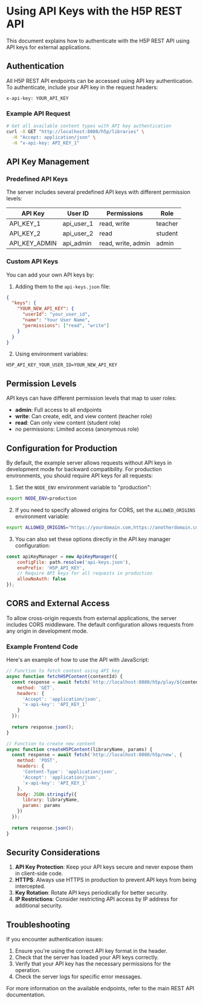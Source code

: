 # Using API Keys with the H5P REST API

This document explains how to authenticate with the H5P REST API using API keys for external applications.

## Authentication

All H5P REST API endpoints can be accessed using API key authentication. To authenticate, include your API key in the request headers:

```
x-api-key: YOUR_API_KEY
```

### Example API Request

```bash
# Get all available content types with API key authentication
curl -X GET "http://localhost:8080/h5p/libraries" \
  -H "Accept: application/json" \
  -H "x-api-key: API_KEY_1"
```

## API Key Management

### Predefined API Keys

The server includes several predefined API keys with different permission levels:

| API Key | User ID | Permissions | Role |
|---------|---------|------------|------|
| API_KEY_1 | api_user_1 | read, write | teacher |
| API_KEY_2 | api_user_2 | read | student |
| API_KEY_ADMIN | api_admin | read, write, admin | admin |

### Custom API Keys

You can add your own API keys by:

1. Adding them to the `api-keys.json` file:

```json
{
  "keys": {
    "YOUR_NEW_API_KEY": {
      "userId": "your_user_id",
      "name": "Your User Name",
      "permissions": ["read", "write"]
    }
  }
}
```

2. Using environment variables:

```
H5P_API_KEY_YOUR_USER_ID=YOUR_NEW_API_KEY
```

## Permission Levels

API keys can have different permission levels that map to user roles:

- **admin**: Full access to all endpoints
- **write**: Can create, edit, and view content (teacher role)
- **read**: Can only view content (student role)
- no permissions: Limited access (anonymous role)

## Configuration for Production

By default, the example server allows requests without API keys in development mode for backward compatibility. For production environments, you should require API keys for all requests:

1. Set the `NODE_ENV` environment variable to "production":

```bash
export NODE_ENV=production
```

2. If you need to specify allowed origins for CORS, set the `ALLOWED_ORIGINS` environment variable:

```bash
export ALLOWED_ORIGINS="https://yourdomain.com,https://anotherdomain.com"
```

3. You can also set these options directly in the API key manager configuration:

```javascript
const apiKeyManager = new ApiKeyManager({
    configFile: path.resolve('api-keys.json'),
    envPrefix: 'H5P_API_KEY',
    // Require API keys for all requests in production
    allowNoAuth: false
});
```

## CORS and External Access

To allow cross-origin requests from external applications, the server includes CORS middleware. The default configuration allows requests from any origin in development mode.

### Example Frontend Code

Here's an example of how to use the API with JavaScript:

```javascript
// Function to fetch content using API key
async function fetchH5PContent(contentId) {
  const response = await fetch(`http://localhost:8080/h5p/play/${contentId}`, {
    method: 'GET',
    headers: {
      'Accept': 'application/json',
      'x-api-key': 'API_KEY_1'
    }
  });
  
  return response.json();
}

// Function to create new content
async function createH5PContent(libraryName, params) {
  const response = await fetch('http://localhost:8080/h5p/new', {
    method: 'POST',
    headers: {
      'Content-Type': 'application/json',
      'Accept': 'application/json',
      'x-api-key': 'API_KEY_1'
    },
    body: JSON.stringify({
      library: libraryName,
      params: params
    })
  });
  
  return response.json();
}
```

## Security Considerations

1. **API Key Protection**: Keep your API keys secure and never expose them in client-side code.
2. **HTTPS**: Always use HTTPS in production to prevent API keys from being intercepted.
3. **Key Rotation**: Rotate API keys periodically for better security.
4. **IP Restrictions**: Consider restricting API access by IP address for additional security.

## Troubleshooting

If you encounter authentication issues:

1. Ensure you're using the correct API key format in the header.
2. Check that the server has loaded your API keys correctly.
3. Verify that your API key has the necessary permissions for the operation.
4. Check the server logs for specific error messages.

For more information on the available endpoints, refer to the main REST API documentation. 